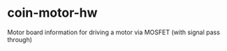 coin-motor-hw
=============

Motor board information for driving a motor via MOSFET (with signal pass through)
